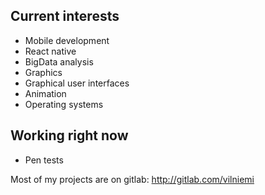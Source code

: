 ## Current interests
  - Mobile development
  - React native
  - BigData analysis
  - Graphics
  - Graphical user interfaces
  - Animation
  - Operating systems

## Working right now
  - Pen tests
  
 Most of my projects are on gitlab: http://gitlab.com/vilniemi

